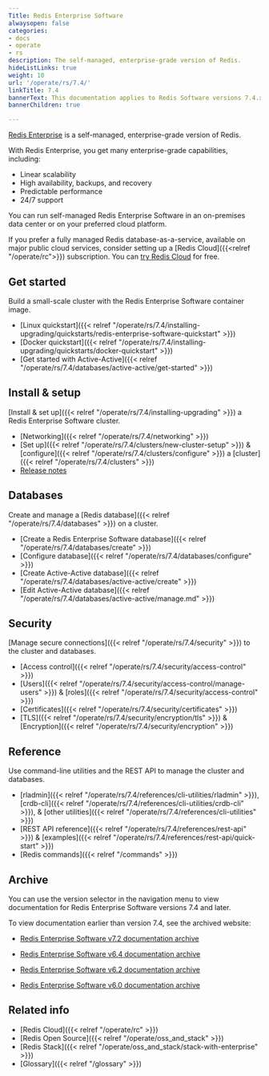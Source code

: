 ```yaml
---
Title: Redis Enterprise Software
alwaysopen: false
categories:
- docs
- operate
- rs
description: The self-managed, enterprise-grade version of Redis.
hideListLinks: true
weight: 10
url: '/operate/rs/7.4/'
linkTitle: 7.4
bannerText: This documentation applies to Redis Software versions 7.4.x.
bannerChildren: true

---
```


[Redis Enterprise](https://redis.io/enterprise/) is a self-managed, enterprise-grade version of Redis.

With Redis Enterprise, you get many enterprise-grade capabilities, including:
- Linear scalability
- High availability, backups, and recovery
- Predictable performance
- 24/7 support

You can run self-managed Redis Enterprise Software in an on-premises data center or on your preferred cloud platform.

If you prefer a fully managed Redis database-as-a-service, available on major public cloud services, consider setting up a [Redis Cloud]({{<relref "/operate/rc">}}) subscription. You can [try Redis Cloud](https://redis.io/try-free/) for free.

## Get started
Build a small-scale cluster with the Redis Enterprise Software container image.
- [Linux quickstart]({{< relref "/operate/rs/7.4/installing-upgrading/quickstarts/redis-enterprise-software-quickstart" >}})
- [Docker quickstart]({{< relref "/operate/rs/7.4/installing-upgrading/quickstarts/docker-quickstart" >}})
- [Get started with Active-Active]({{< relref "/operate/rs/7.4/databases/active-active/get-started" >}})

## Install & setup
[Install & set up]({{< relref "/operate/rs/7.4/installing-upgrading" >}}) a Redis Enterprise Software cluster.
- [Networking]({{< relref "/operate/rs/7.4/networking" >}})
- [Set up]({{< relref "/operate/rs/7.4/clusters/new-cluster-setup" >}}) & [configure]({{< relref "/operate/rs/7.4/clusters/configure" >}}) a [cluster]({{< relref "/operate/rs/7.4/clusters" >}})
- [Release notes](https://redis.io/docs/latest/operate/rs/release-notes/)

## Databases
Create and manage a [Redis database]({{< relref "/operate/rs/7.4/databases" >}}) on a cluster.
- [Create a Redis Enterprise Software database]({{< relref "/operate/rs/7.4/databases/create" >}})
- [Configure database]({{< relref "/operate/rs/7.4/databases/configure" >}})
- [Create Active-Active database]({{< relref "/operate/rs/7.4/databases/active-active/create" >}})
- [Edit Active-Active database]({{< relref "/operate/rs/7.4/databases/active-active/manage.md" >}})

## Security
[Manage secure connections]({{< relref "/operate/rs/7.4/security" >}}) to the cluster and databases.
- [Access control]({{< relref "/operate/rs/7.4/security/access-control" >}})
- [Users]({{< relref "/operate/rs/7.4/security/access-control/manage-users" >}}) & [roles]({{< relref "/operate/rs/7.4/security/access-control" >}})
- [Certificates]({{< relref "/operate/rs/7.4/security/certificates" >}})
- [TLS]({{< relref "/operate/rs/7.4/security/encryption/tls" >}}) & [Encryption]({{< relref "/operate/rs/7.4/security/encryption" >}})

## Reference
Use command-line utilities and the REST API to manage the cluster and databases.
- [rladmin]({{< relref "/operate/rs/7.4/references/cli-utilities/rladmin" >}}), [crdb-cli]({{< relref "/operate/rs/7.4/references/cli-utilities/crdb-cli" >}}), & [other utilities]({{< relref "/operate/rs/7.4/references/cli-utilities" >}})
- [REST API reference]({{< relref "/operate/rs/7.4/references/rest-api" >}}) & [examples]({{< relref "/operate/rs/7.4/references/rest-api/quick-start" >}})
- [Redis commands]({{< relref "/commands" >}})

## Archive

You can use the version selector in the navigation menu to view documentation for Redis Enterprise Software versions 7.4 and later.

To view documentation earlier than version 7.4, see the archived website:

- [Redis Enterprise Software v7.2 documentation archive](https://docs.redis.com/7.2/rs/) 

- [Redis Enterprise Software v6.4 documentation archive](https://docs.redis.com/6.4/rs/) 

- [Redis Enterprise Software v6.2 documentation archive](https://docs.redis.com/6.2/rs/) 

- [Redis Enterprise Software v6.0 documentation archive](https://docs.redis.com/6.0/rs/)

## Related info
- [Redis Cloud]({{< relref "/operate/rc" >}})
- [Redis Open Source]({{< relref "/operate/oss_and_stack" >}})
- [Redis Stack]({{< relref "/operate/oss_and_stack/stack-with-enterprise" >}})
- [Glossary]({{< relref "/glossary" >}})

